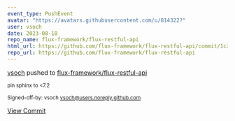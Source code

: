 ```yaml
---
event_type: PushEvent
avatar: "https://avatars.githubusercontent.com/u/814322?"
user: vsoch
date: 2023-08-18
repo_name: flux-framework/flux-restful-api
html_url: https://github.com/flux-framework/flux-restful-api/commit/1c32c246be4baf4aeb408de8a275b52d59973566
repo_url: https://github.com/flux-framework/flux-restful-api
---
```


<a href='https://github.com/vsoch' target='_blank'>vsoch</a> pushed to <a href='https://github.com/flux-framework/flux-restful-api' target='_blank'>flux-framework/flux-restful-api</a>

<small>pin sphinx to <7.2

Signed-off-by: vsoch <vsoch@users.noreply.github.com></small>

<a href='https://github.com/flux-framework/flux-restful-api/commit/1c32c246be4baf4aeb408de8a275b52d59973566' target='_blank'>View Commit</a>